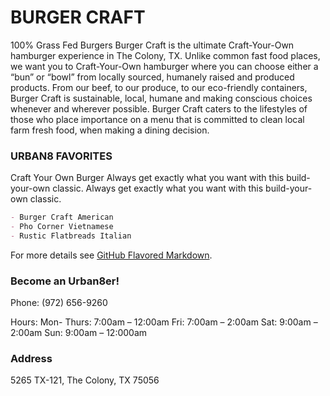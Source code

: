 # BURGER CRAFT

100% Grass Fed Burgers
Burger Craft is the ultimate Craft-Your-Own hamburger experience in The Colony, TX. Unlike common fast food places, we want you to Craft-Your-Own hamburger where you can choose either a “bun” or “bowl” from locally sourced, humanely raised and produced products. From our beef, to our produce, to our eco-friendly containers, Burger Craft is sustainable, local, humane and making conscious choices whenever and wherever possible. Burger Craft caters to the lifestyles of those who place importance on a menu that is committed to clean local farm fresh food, when making a dining decision.

### URBAN8 FAVORITES

Craft Your Own Burger
Always get exactly what you want with this build-your-own classic. Always get exactly what you want with this build-your-own classic.

```markdown
- Burger Craft American
- Pho Corner Vietnamese
- Rustic Flatbreads Italian
```

For more details see [GitHub Flavored Markdown](https://guides.github.com/features/mastering-markdown/).

### Become an Urban8er!



Phone: (972) 656-9260

Hours:
Mon- Thurs: 7:00am – 12:00am
Fri: 7:00am – 2:00am
Sat: 9:00am – 2:00am
Sun: 9:00am – 12:000am

### Address
5265 TX-121, The Colony, TX 75056

